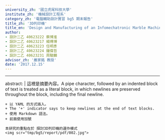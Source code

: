 ```yaml
---
university_zh: '國立虎尾科技大學'
institute_zh: '機械設計工程系'
category_zh: '電腦輔助設計實習 bg5 期末報告'
title_zh: '3D列印機'
title_en: 'Design and Manufacturing of an Infomechatronic Marble Machine Project'
author:
- 設計二乙 40623222 蔡博淮
- 設計二乙 40623217 楊傅博
- 設計二乙 40623223 任明彥
- 設計二乙 40623224 鍾偉哲
- 設計二乙 40623231 周駿麟
advisor_zh: '嚴家銘 教授'
date: '2017.12.15'
---
```


---
abstract: |
    這裡是摘要內容。A pipe character, followed by an indented block of text is treated as a literal block, in which newlines are preserved throughout the block, including the final newline.
    
    + 以 YAML 的方式插入。
    + The '+' indicator says to keep newlines at the end of text blocks.
    + 使用 Markdown 語法。
    + 前面使用加號
    
    本研究的重點在於 探討3D列印機的運作模式
    <img scr="tmp/bg5/report/pdf/002.jpg">


